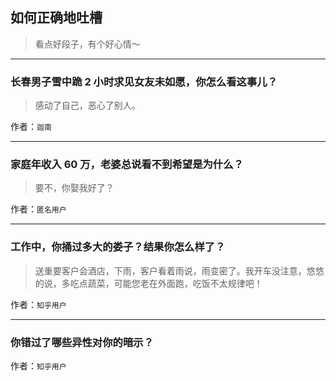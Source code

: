 ## 如何正确地吐槽

> 看点好段子，有个好心情～


 
---

### 长春男子雪中跪 2 小时求见女友未如愿，你怎么看这事儿？

> 感动了自己，恶心了别人。


作者：`迦南`

---

### 家庭年收入 60 万，老婆总说看不到希望是为什么？

> 要不，你娶我好了？


作者：`匿名用户`

---

### 工作中，你捅过多大的娄子？结果你怎么样了？

> 送重要客户会酒店，下雨，客户看着雨说，雨变密了。我开车没注意，悠悠的说，多吃点蔬菜，可能您老在外面跑，吃饭不太规律吧！


作者：`知乎用户`

---

### 你错过了哪些异性对你的暗示？

> 


作者：`知乎用户`